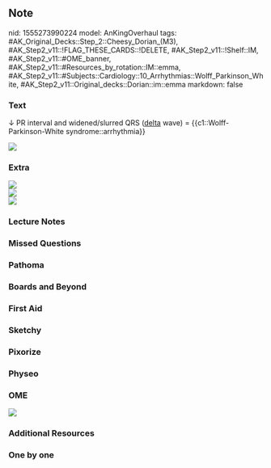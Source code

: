 ## Note
nid: 1555273990224
model: AnKingOverhaul
tags: #AK_Original_Decks::Step_2::Cheesy_Dorian_(M3), #AK_Step2_v11::!FLAG_THESE_CARDS::!DELETE, #AK_Step2_v11::!Shelf::IM, #AK_Step2_v11::#OME_banner, #AK_Step2_v11::#Resources_by_rotation::IM::emma, #AK_Step2_v11::#Subjects::Cardiology::10_Arrhythmias::Wolff_Parkinson_White, #AK_Step2_v11::Original_decks::Dorian::im::emma
markdown: false

### Text
↓ PR interval and widened/slurred QRS (<u>delta</u> wave) =
{{c1::Wolff-Parkinson-White syndrome::arrhythmia}}
<div><img src="paste-291357696458755.jpg"></div>

### Extra
<div>
  <div>
    <div><img src="paste-1134300862873601.jpg"></div>
    <div>
      <i><img src="paste-1134313747775489.jpg"></i>
    </div>
  </div>
</div>
<div>
  <i><img src="paste-1098519490330625%20(1).jpg"></i>
</div>

### Lecture Notes


### Missed Questions


### Pathoma


### Boards and Beyond


### First Aid


### Sketchy


### Pixorize


### Physeo


### OME
<div class="ome-widget">
  <a href="https://onlinemeded.org?ref=anki"><img src=
  "_OME_AnkiFlashcards_General_4.png"></a>
</div>

### Additional Resources


### One by one

